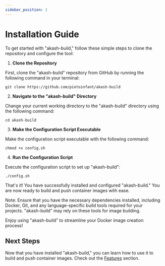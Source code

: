 ```yaml
---
sidebar_position: 1
---
```


# Installation Guide

To get started with "akash-build," follow these simple steps to clone the repository and configure the tool:

1. **Clone the Repository**

First, clone the "akash-build" repository from GitHub by running the following command in your terminal:

```shell
git clone https://github.com/pintoinfant/akash-build
```

2. **Navigate to the "akash-build" Directory**

Change your current working directory to the "akash-build" directory using the following command:

```shell
cd akash-build
```

3. **Make the Configuration Script Executable**

Make the configuration script executable with the following command:

```shell
chmod +x config.sh
```

4. **Run the Configuration Script**

Execute the configuration script to set up "akash-build":

```shell
./config.sh
```

That's it! You have successfully installed and configured "akash-build." You are now ready to build and push container images with ease.

Note: Ensure that you have the necessary dependencies installed, including Docker, Git, and any language-specific build tools required for your projects. "akash-build" may rely on these tools for image building.

Enjoy using "akash-build" to streamline your Docker image creation process!

## Next Steps

Now that you have installed "akash-build," you can learn how to use it to build and push container images. Check out the [Features](/docs/how-to-use/features) section.